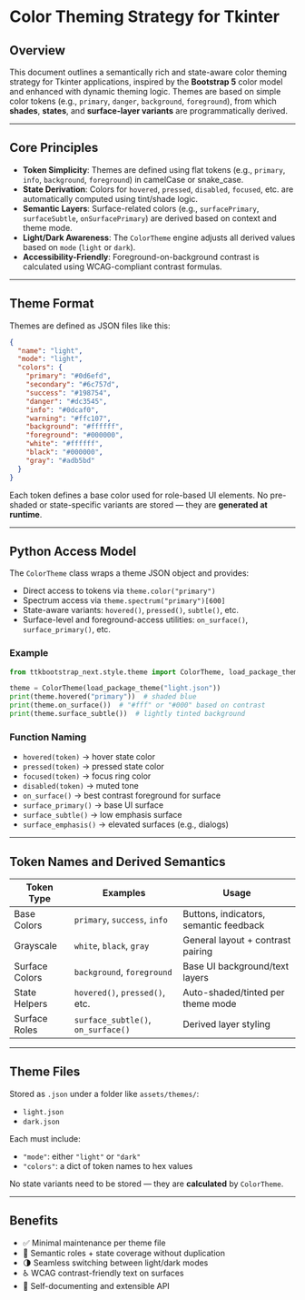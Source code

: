 # Color Theming Strategy for Tkinter

## Overview

This document outlines a semantically rich and state-aware color theming strategy for Tkinter applications, inspired by
the **Bootstrap 5** color model and enhanced with dynamic theming logic. Themes are based on simple color tokens (e.g.,
`primary`, `danger`, `background`, `foreground`), from which **shades**, **states**, and **surface-layer variants** are
programmatically derived.

---

## Core Principles

* **Token Simplicity**: Themes are defined using flat tokens (e.g., `primary`, `info`, `background`, `foreground`) in
  camelCase or snake\_case.
* **State Derivation**: Colors for `hovered`, `pressed`, `disabled`, `focused`, etc. are automatically computed using
  tint/shade logic.
* **Semantic Layers**: Surface-related colors (e.g., `surfacePrimary`, `surfaceSubtle`, `onSurfacePrimary`) are derived
  based on context and theme mode.
* **Light/Dark Awareness**: The `ColorTheme` engine adjusts all derived values based on `mode` (`light` or `dark`).
* **Accessibility-Friendly**: Foreground-on-background contrast is calculated using WCAG-compliant contrast formulas.

---

## Theme Format

Themes are defined as JSON files like this:

```json
{
  "name": "light",
  "mode": "light",
  "colors": {
    "primary": "#0d6efd",
    "secondary": "#6c757d",
    "success": "#198754",
    "danger": "#dc3545",
    "info": "#0dcaf0",
    "warning": "#ffc107",
    "background": "#ffffff",
    "foreground": "#000000",
    "white": "#ffffff",
    "black": "#000000",
    "gray": "#adb5bd"
  }
}
```

Each token defines a base color used for role-based UI elements. No pre-shaded or state-specific variants are stored —
they are **generated at runtime**.

---

## Python Access Model

The `ColorTheme` class wraps a theme JSON object and provides:

* Direct access to tokens via `theme.color("primary")`
* Spectrum access via `theme.spectrum("primary")[600]`
* State-aware variants: `hovered()`, `pressed()`, `subtle()`, etc.
* Surface-level and foreground-access utilities: `on_surface()`, `surface_primary()`, etc.

### Example

```python
from ttkbootstrap_next.style.theme import ColorTheme, load_package_theme

theme = ColorTheme(load_package_theme("light.json"))
print(theme.hovered("primary"))  # shaded blue
print(theme.on_surface())  # "#fff" or "#000" based on contrast
print(theme.surface_subtle())  # lightly tinted background
```

### Function Naming

* `hovered(token)` → hover state color
* `pressed(token)` → pressed state color
* `focused(token)` → focus ring color
* `disabled(token)` → muted tone
* `on_surface()` → best contrast foreground for surface
* `surface_primary()` → base UI surface
* `surface_subtle()` → low emphasis surface
* `surface_emphasis()` → elevated surfaces (e.g., dialogs)

---

## Token Names and Derived Semantics

| Token Type     | Examples                           | Usage                                  |
|----------------|------------------------------------|----------------------------------------|
| Base Colors    | `primary`, `success`, `info`       | Buttons, indicators, semantic feedback |
| Grayscale      | `white`, `black`, `gray`           | General layout + contrast pairing      |
| Surface Colors | `background`, `foreground`         | Base UI background/text layers         |
| State Helpers  | `hovered()`, `pressed()`, etc.     | Auto-shaded/tinted per theme mode      |
| Surface Roles  | `surface_subtle()`, `on_surface()` | Derived layer styling                  |

---

## Theme Files

Stored as `.json` under a folder like `assets/themes/`:

* `light.json`
* `dark.json`

Each must include:

* `"mode"`: either `"light"` or `"dark"`
* `"colors"`: a dict of token names to hex values

No state variants need to be stored — they are **calculated** by `ColorTheme`.

---

## Benefits

- ✅ Minimal maintenance per theme file
- 🎨 Semantic roles + state coverage without duplication
- 🌗 Seamless switching between light/dark modes
- ♿ WCAG contrast-friendly text on surfaces
- 🧠 Self-documenting and extensible API

